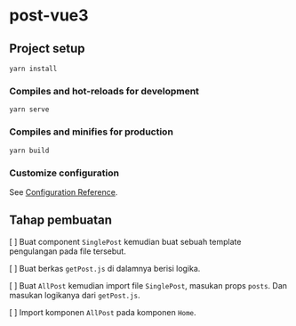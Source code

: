 # post-vue3

## Project setup
```
yarn install
```

### Compiles and hot-reloads for development
```
yarn serve
```

### Compiles and minifies for production
```
yarn build
```

### Customize configuration
See [Configuration Reference](https://cli.vuejs.org/config/).

## Tahap pembuatan
[ ] Buat component `SinglePost` kemudian buat sebuah template pengulangan pada file tersebut.

[ ] Buat berkas `getPost.js` di dalamnya berisi logika.

[ ] Buat  `AllPost` kemudian import file `SinglePost`, masukan props `posts`. Dan masukan logikanya dari `getPost.js`.

[ ] Import komponen `AllPost` pada komponen `Home`.


